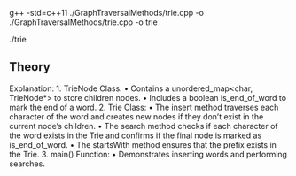  g++ -std=c++11 ./GraphTraversalMethods/trie.cpp -o ./GraphTraversalMethods/trie.cpp -o trie 

 ./trie


 ## Theory

 Explanation:
	1.	TrieNode Class:
	•	Contains a unordered_map<char, TrieNode*> to store children nodes.
	•	Includes a boolean is_end_of_word to mark the end of a word.
	2.	Trie Class:
	•	The insert method traverses each character of the word and creates new nodes if they don’t exist in the current node’s children.
	•	The search method checks if each character of the word exists in the Trie and confirms if the final node is marked as is_end_of_word.
	•	The startsWith method ensures that the prefix exists in the Trie.
	3.	main() Function:
	•	Demonstrates inserting words and performing searches.
